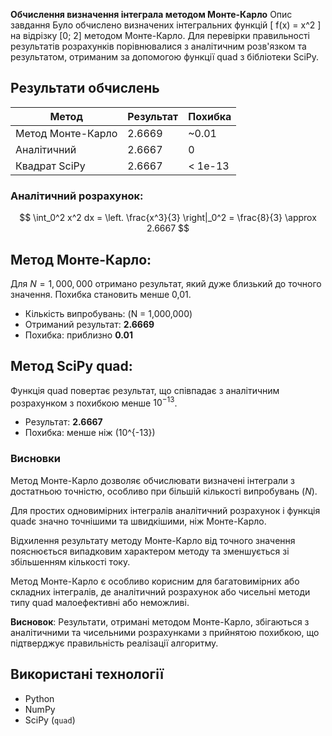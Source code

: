 **Обчислення визначення інтеграла методом Монте-Карло**
Опис завдання
Було обчислено визначених інтегральних функцій 
\[
f(x) = x^2
\] на відрізку [0; 2] методом Монте-Карло. Для перевірки правильності результатів розрахунків порівнювалися з аналітичним розв'язком та результатом, отриманим за допомогою функції quad з бібліотеки SciPy.

## Результати обчислень

| Метод              | Результат | Похибка     |
|--------------------|-----------|-------------|
| Метод Монте-Карло  | 2.6669    | ~0.01       |
| Аналітичний        | 2.6667    | 0           |
| Квадрат SciPy      | 2.6667    | < 1e-13     |

### Аналітичний розрахунок:
$$
\int_0^2 x^2 dx = \left. \frac{x^3}{3} \right|_0^2 = \frac{8}{3} \approx 2.6667
$$
## Метод Монте-Карло:
Для $N = 1,000,000$ отримано результат, який дуже близький до точного значення. Похибка становить менше 0,01.
- Кількість випробувань: \(N = 1,000,000\)
- Отриманий результат: **2.6669**
- Похибка: приблизно **0.01**

## Метод SciPy quad:
Функція quad повертає результат, що співпадає з аналітичним розрахунком з похибкою менше $10^{-13}$.
- Результат: **2.6667**
- Похибка: менше ніж \(10^{-13}\)

### Висновки
Метод Монте-Карло дозволяє обчислювати визначені інтеграли з достатньою точністю, особливо при більшій кількості випробувань ($N$).

Для простих одновимірних інтегралів аналітичний розрахунок і функція quadє значно точнішими та швидкішими, ніж Монте-Карло.

Відхилення результату методу Монте-Карло від точного значення пояснюється випадковим характером методу та зменшується зі збільшенням кількості току.

Метод Монте-Карло є особливо корисним для багатовимірних або складних інтегралів, де аналітичний розрахунок або чисельні методи типу quad малоефективні або неможливі.

**Висновок**:
Результати, отримані методом Монте-Карло, збігаються з аналітичними та чисельними розрахунками з прийнятою похибкою, що підтверджує правильність реалізації алгоритму.

## Використані технології

- Python
- NumPy
- SciPy (`quad`)